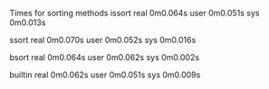 Times for sorting methods
issort
real	0m0.064s
user	0m0.051s
sys	0m0.013s

ssort
real	0m0.070s
user	0m0.052s
sys	0m0.016s


bsort
real	0m0.064s
user	0m0.062s
sys	0m0.002s


builtin
real	0m0.062s
user	0m0.051s
sys	0m0.009s
